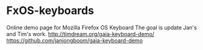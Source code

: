 # FxOS-keyboards
 Online demo page for Mozilla Firefox OS Keyboard  The goal is update Jan's and Tim's work. http://timdream.org/gaia-keyboard-demo/ https://github.com/janjongboom/gaia-keyboard-demo
